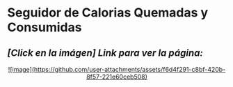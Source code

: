 # Seguidor de Calorias Quemadas y Consumidas

## *[Click en la imágen] Link para ver la página:*
<div align="center">
<a href="https://portfolio-adrian-del-moral.netlify.app/">
    ![image](https://github.com/user-attachments/assets/f6d4f291-c8bf-420b-8f57-221e60ceb508)
</a>
</div>
